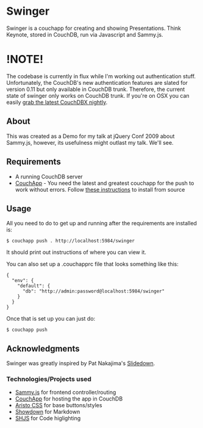 # Swinger

Swinger is a couchapp for creating and showing Presentations. Think Keynote, stored in CouchDB, run via Javascript and Sammy.js.

# !NOTE!

The codebase is currently in flux while I'm working out authentication stuff. Unfortunately, the CouchDB's new authentication features are slated for version 0.11 but only available in CouchDB trunk. Therefore, the current state of swinger only works on CouchDB trunk. If you're on OSX you can easily [grab the latest CouchDBX nightly](http://couch.lstoll.net/nightly/).

## About

This was created as a Demo for my talk at jQuery Conf 2009 about Sammy.js, however, its usefulness might outlast my talk. We'll see.

## Requirements

* A running CouchDB server
* [CouchApp](http://github.com/couchapp/couchapp) - You need the latest and greatest couchapp for the push to work without errors. Follow [these instructions](http://wiki.github.com/couchapp/couchapp/manual-2) to install from source

## Usage

All you need to do to get up and running after the requirements are installed is:

    $ couchapp push . http://localhost:5984/swinger
    
It should print out instructions of where you can view it.

You can also set up a .couchapprc file that looks something like this:

    {
      "env": { 
        "default": {
          "db": "http://admin:password@localhost:5984/swinger"
        }
      }
    }

Once that is set up you can just do:

    $ couchapp push


## Acknowledgments

Swinger was greatly inspired by Pat Nakajima's [Slidedown](http://github.com/nakajima/slidedown). 

### Technologies/Projects used

* [Sammy.js](http://code.quirkey.com/sammy) for frontend controller/routing
* [CouchApp](http://github.com/couchapp/couchapp) for hosting the app in CouchDB
* [Aristo CSS](http://github.com/maccman/aristo/tree/master) for base buttons/styles
* [Showdown](http://attacklab.net/showdown/) for Markdown
* [SHJS](http://shjs.sourceforge.net/) for Code higlighting